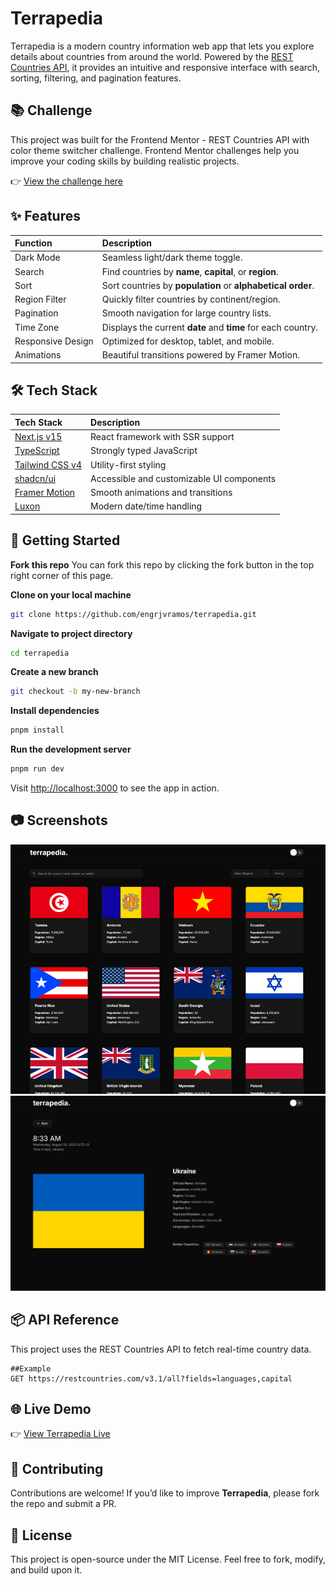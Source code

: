 # Terrapedia

Terrapedia is a modern country information web app that lets you explore details about countries from around the world. Powered by the [REST Countries API](https://restcountries.com/), it provides an intuitive and responsive interface with search, sorting, filtering, and pagination features.



## 📚 Challenge

This project was built for the Frontend Mentor - REST Countries API with color theme switcher challenge.
Frontend Mentor challenges help you improve your coding skills by building realistic projects.

👉 [View the challenge here](https://www.frontendmentor.io/challenges/rest-countries-api-with-color-theme-switcher-5cacc469fec04111f7b848ca)



## ✨ Features

| Function          | Description                                                  |
| :---------------- | :----------------------------------------------------------- |
| Dark Mode         | Seamless light/dark theme toggle.                            |
| Search            | Find countries by **name**, **capital**, or **region**.      |
| Sort              | Sort countries by **population** or **alphabetical order**.  |
| Region Filter     | Quickly filter countries by continent/region.                |
| Pagination        | Smooth navigation for large country lists.                   |
| Time Zone         | Displays the current **date** and **time** for each country. |
| Responsive Design | Optimized for desktop, tablet, and mobile.                   |
| Animations        | Beautiful transitions powered by Framer Motion.              |



## 🛠 Tech Stack

| Tech Stack                                      | Description                               |
| :---------------------------------------------- | :---------------------------------------- |
| [Next.js v15](https://nextjs.org/)              | React framework with SSR support          |
| [TypeScript](https://www.typescriptlang.org/)   | Strongly typed JavaScript                 |
| [Tailwind CSS v4](https://tailwindcss.com/)     | Utility-first styling                     |
| [shadcn/ui](https://ui.shadcn.com/)             | Accessible and customizable UI components |
| [Framer Motion](https://www.framer.com/motion/) | Smooth animations and transitions         |
| [Luxon](https://moment.github.io/luxon/)        | Modern date/time handling                 |



## 🚀 Getting Started

**Fork this repo**
You can fork this repo by clicking the fork button in the top right corner of this page.

**Clone on your local machine**

```bash
git clone https://github.com/engrjvramos/terrapedia.git
```

**Navigate to project directory**

```bash
cd terrapedia
```

**Create a new branch**

```bash
git checkout -b my-new-branch
```

**Install dependencies**

```bash
pnpm install
```

**Run the development server**

```bash
pnpm run dev
```

Visit [http://localhost:3000](http://localhost:3000) to see the app in action.



## 📷 Screenshots

![](./screenshots/screenshot_1.png)
![](./screenshots/screenshot_2.png)



## 📦 API Reference

This project uses the REST Countries API to fetch real-time country data.

```http
##Example
GET https://restcountries.com/v3.1/all?fields=languages,capital
```



## 🌐 Live Demo

👉 [View Terrapedia Live](https://terrapedia.vercel.app)



## 🤝 Contributing

Contributions are welcome! If you’d like to improve **Terrapedia**, please fork the repo and submit a PR.



## 📄 License

This project is open-source under the MIT License. Feel free to fork, modify, and build upon it.
